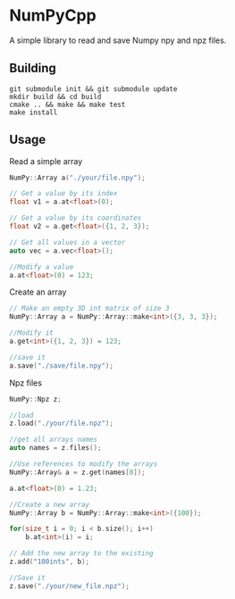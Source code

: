 # NumPyCpp
 A simple library to read and save Numpy npy and npz files.

## Building
```console
git submodule init && git submodule update
mkdir build && cd build
cmake .. && make && make test
make install
```

## Usage

Read a simple array
```cpp
NumPy::Array a("./your/file.npy");

// Get a value by its index
float v1 = a.at<float>(0);

// Get a value by its coordinates
float v2 = a.get<float>({1, 2, 3});

// Get all values in a vector
auto vec = a.vec<float>();

//Modify a value
a.at<float>(0) = 123;
```

Create an array
```cpp
// Make an empty 3D int matrix of size 3
NumPy::Array a = NumPy::Array::make<int>({3, 3, 3});

//Modify it
a.get<int>({1, 2, 3}) = 123;

//save it
a.save("./save/file.npy");
```

Npz files
```cpp
NumPy::Npz z;

//load
z.load("./your/file.npz");

//get all arrays names
auto names = z.files();

//Use references to modify the arrays
NumPy::Array& a = z.get(names[0]);

a.at<float>(0) = 1.23;

//Create a new array
NumPy::Array b = NumPy::Array::make<int>({100});

for(size_t i = 0; i < b.size(); i++)
	b.at<int>(i) = i;

// Add the new array to the existing
z.add("100ints", b);

//Save it
z.save("./your/new_file.npz");

```